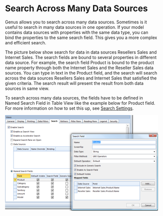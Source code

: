 # Search Across Many Data Sources

Genus allows you to search across many data sources. Sometimes is it useful to search in many data sources in one operation. If your model contains data sources with properties with the same data type, you can bind the properties to the same search field. This gives you a more complex and efficient search.

The picture below show search for data in data sources Resellers Sales and Internet Sales. The search fields are bound to several properties in different data source. For example, the search field Product is bound to the product name property through both the Internet Sales and the Reseller Sales data sources. You can type in text in the Product field, and the search will search across the data sources Resellers Sales and Internet Sales that satisfied the given criteria. The search result will present the result from both data sources in same view.

To search across many data sources, the fields have to be defined in Named Search Field in Table View like the example below for Product field. For more information on how to set this up, see [Search Settings](../defining-an-app-model/user-interface/tables/views.md).

![IDF980C10475F24EB6.png](media/IDF980C10475F24EB6.png)